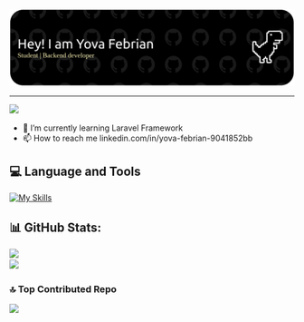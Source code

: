 
![Yova Febrian](img/github-header.png)

---
[![](https://visitcount.itsvg.in/api?id=yovafebrian&icon=0&color=0)](https://visitcount.itsvg.in)

<!-- Proudly created with GPRM ( https://gprm.itsvg.in ) -->

- 🌱 I’m currently learning Laravel Framework
- 📫 How to reach me linkedin.com/in/yova-febrian-9041852bb


## 💻 Language and Tools 
[![My Skills](https://skillicons.dev/icons?i=laravel,linux,mongodb,react,vue,postman,docker,mysql,php,bootstrap,html,visualstudio&perline=9)](https://skillicons.dev)
<br>

## 📊 GitHub Stats:
![](https://nirzak-streak-stats.vercel.app/?user=yovafebrian&theme=dark&hide_border=false)<br/>
![](https://github-readme-stats.vercel.app/api/top-langs/?username=yovafebrian&theme=dark&hide_border=false&include_all_commits=false&count_private=false&layout=compact)

### 🔝 Top Contributed Repo
![](https://github-contributor-stats.vercel.app/api?username=yovafebrian&limit=5&theme=dark&combine_all_yearly_contributions=true)